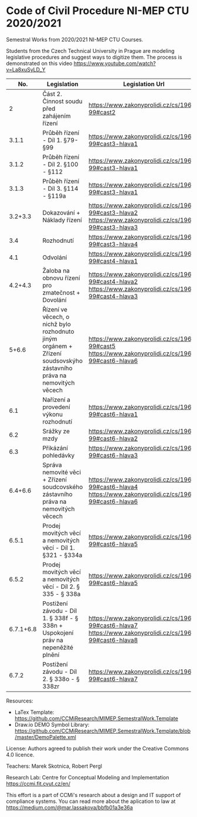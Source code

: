 # Code of Civil Procedure NI-MEP CTU 2020/2021

Semestral Works from 2020/2021 NI-MEP CTU Courses. 

Students from the Czech Technical University in Prague are modeling legislative procedures and suggest ways to digitize them. The process is demonstrated on this video https://www.youtube.com/watch?v=La8xuSyLD_Y 

| No. | Legislation  | Legislation Url | Authors |
| -- | ------------- | ------------- | ------------- |
| 2 | Část 2. Činnost soudu před zahájením řízení | https://www.zakonyprolidi.cz/cs/1963-99#cast2 |  |
| 3.1.1 | Průběh řízení - Díl 1. §79-§99 | https://www.zakonyprolidi.cz/cs/1963-99#cast3-hlava1 |  |
| 3.1.2 | Průběh řízení - Díl 2. §100 - §112 | https://www.zakonyprolidi.cz/cs/1963-99#cast3-hlava1 |  |
| 3.1.3 | Průběh řízení - Díl 3. §114 - §119a | https://www.zakonyprolidi.cz/cs/1963-99#cast3-hlava1 |  |
| 3.2+3.3 | Dokazování + Náklady řízení | https://www.zakonyprolidi.cz/cs/1963-99#cast3-hlava2 https://www.zakonyprolidi.cz/cs/1963-99#cast3-hlava3| Krbilová, Obermajerová |
| 3.4 | Rozhodnutí | https://www.zakonyprolidi.cz/cs/1963-99#cast3-hlava4 |  |
| 4.1 | Odvolání | https://www.zakonyprolidi.cz/cs/1963-99#cast4-hlava1 |  |
| 4.2+4.3 | Žaloba na obnovu řízení pro zmatečnost + Dovolání | https://www.zakonyprolidi.cz/cs/1963-99#cast4-hlava2 https://www.zakonyprolidi.cz/cs/1963-99#cast4-hlava3 |  |
| 5+6.6 | Řízení ve věcech, o nichž bylo rozhodnuto jiným orgánem + Zřízení soudsovskýho zástavního práva na nemovitých věcech | https://www.zakonyprolidi.cz/cs/1963-99#cast5 https://www.zakonyprolidi.cz/cs/1963-99#cast6-hlava6 |  |
| 6.1 | Nařízení a provedení výkonu rozhodnutí | https://www.zakonyprolidi.cz/cs/1963-99#cast6-hlava1 |  |
| 6.2 | Srážky ze mzdy | https://www.zakonyprolidi.cz/cs/1963-99#cast6-hlava2 |  |
| 6.3 | Přikázání pohledávky | https://www.zakonyprolidi.cz/cs/1963-99#cast6-hlava3 |  |
| 6.4+6.6 | Správa nemovité věci + Zřízení soudcovského zástavního práva na nemovitých věcech | https://www.zakonyprolidi.cz/cs/1963-99#cast6-hlava4 https://www.zakonyprolidi.cz/cs/1963-99#cast6-hlava6 |  |
| 6.5.1 | Prodej movitých věcí a nemovitých věcí - Díl 1. §321 - §334a | https://www.zakonyprolidi.cz/cs/1963-99#cast6-hlava5 |  |
| 6.5.2 | Prodej movitých věcí a nemovitých věcí - Díl 2. § 335 - § 338a | https://www.zakonyprolidi.cz/cs/1963-99#cast6-hlava5 |  |
| 6.7.1+6.8 | Postižení závodu - Díl 1. § 338f - § 338n + Uspokojení práv na nepeněžité plnění | https://www.zakonyprolidi.cz/cs/1963-99#cast6-hlava7 https://www.zakonyprolidi.cz/cs/1963-99#cast6-hlava8 |  |
| 6.7.2 | Postižení závodu - Díl 2. § 338o - § 338zr | https://www.zakonyprolidi.cz/cs/1963-99#cast6-hlava7 |  |

Resources: 
- LaTex Template: https://github.com/CCMiResearch/MIMEP.SemestralWork.Template
- Draw.io DEMO Symbol Library: https://github.com/CCMiResearch/MIMEP.SemestralWork.Template/blob/master/DemoPalette.xml

License: Authors agreed to publish their work under the Creative Commons 4.0 licence.  

Teachers: Marek Skotnica, Robert Pergl 

Research Lab: Centre for Conceptual Modeling and Implementation https://ccmi.fit.cvut.cz/en/

This effort is a part of CCMi's research about a design and IT support of compliance systems. You can read more about the aplication to law at https://medium.com/@mar.lassakova/bbfb01a3e36a 
